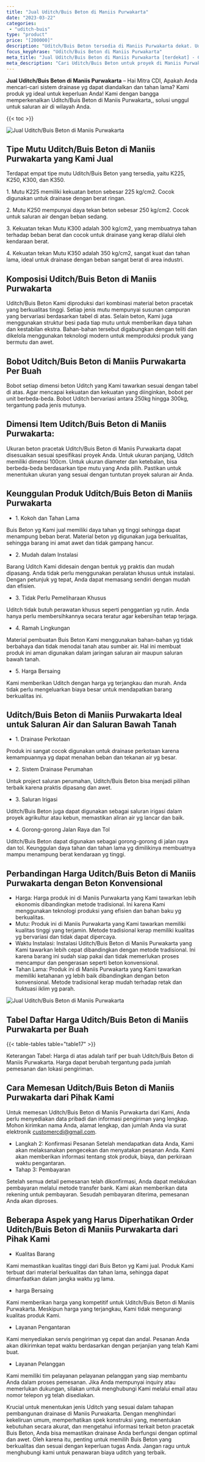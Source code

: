 ```yaml
---
title: "Jual Uditch/Buis Beton di Maniis Purwakarta"
date: "2023-03-22"
categories:
 - "uditch-buis"
type: "product"
price: "[200000]"
description: "Uditch/Buis Beton tersedia di Maniis Purwakarta dekat. Uditch/Buis Beton ini sering diaplikasaikan dalam project infrastruktur sebagai saluran drainase yang praktis dan berkualitas tinggi. Silakan kontak kami untuk keterangan lebih lanjut."
focus_keyphrase: "Uditch/Buis Beton di Maniis Purwakarta"
meta_title: "Jual Uditch/Buis Beton di Maniis Purwakarta [terdekat] - CDI"
meta_description: "Cari Uditch/Buis Beton untuk proyek di Maniis Purwakarta? Kami menyediakan Uditch/Buis Beton yang berkualitas untuk infrastruktur drainase. Dapatkan penawaran terbaik sekarang."
---
```


**Jual Uditch/Buis Beton di Maniis Purwakarta** – Hai Mitra CDI, Apakah Anda mencari-cari sistem drainase yg dapat diandalkan dan tahan lama? Kami produk yg ideal untuk keperluan Anda! Kami dengan bangga memperkenalkan Uditch/Buis Beton di Maniis Purwakarta,, solusi unggul untuk saluran air di wilayah Anda.

{{< toc >}}

![Jual Uditch/Buis Beton di Maniis Purwakarta](/images/uditch-buis/uditch-beton-12.jpg)

## Tipe Mutu Uditch/Buis Beton di Maniis Purwakarta yang Kami Jual

Terdapat empat tipe mutu Uditch/Buis Beton yang tersedia, yaitu K225, K250, K300, dan K350.

1\. Mutu K225 memiliki kekuatan beton sebesar 225 kg/cm2. Cocok digunakan untuk drainase dengan berat ringan.

2\. Mutu K250 mempunyai daya tekan beton sebesar 250 kg/cm2. Cocok untuk saluran air dengan beban sedang.

3\. Kekuatan tekan Mutu K300 adalah 300 kg/cm2, yang membuatnya tahan terhadap beban berat dan cocok untuk drainase yang kerap dilalui oleh kendaraan berat.

4\. Kekuatan tekan Mutu K350 adalah 350 kg/cm2, sangat kuat dan tahan lama, ideal untuk drainase dengan beban sangat berat di area industri.

## Komposisi Uditch/Buis Beton di Maniis Purwakarta

Uditch/Buis Beton Kami diproduksi dari kombinasi material beton pracetak yang berkualitas tinggi. Setiap jenis mutu mempunyai susunan campuran yang bervariasi berdasarkan tabel di atas. Selain beton, Kami juga menggunakan struktur besi pada tiap mutu untuk memberikan daya tahan dan kestabilan ekstra. Bahan-bahan tersebut digabungkan dengan teliti dan dikelola menggunakan teknologi modern untuk memproduksi produk yang bermutu dan awet.

## Bobot Uditch/Buis Beton di Maniis Purwakarta Per Buah

Bobot setiap dimensi beton Uditch yang Kami tawarkan sesuai dengan tabel di atas. Agar mencapai kekuatan dan kekuatan yang diinginkan, bobot per unit berbeda-beda. Bobot Uditch bervariasi antara 250kg hingga 300kg, tergantung pada jenis mutunya.

## Dimensi Item Uditch/Buis Beton di Maniis Purwakarta:

Ukuran beton pracetak Uditch/Buis Beton di Maniis Purwakarta dapat disesuaikan sesuai spesifikasi proyek Anda. Untuk ukuran panjang, Uditch memiliki dimensi 100cm. Untuk ukuran diameter dan ketebalan, bisa berbeda-beda berdasarkan tipe mutu yang Anda pilih. Pastikan untuk menentukan ukuran yang sesuai dengan tuntutan proyek saluran air Anda.

## Keunggulan Produk Uditch/Buis Beton di Maniis Purwakarta

*   1\. Kokoh dan Tahan Lama

Buis Beton yg Kami jual memiliki daya tahan yg tinggi sehingga dapat menampung beban berat. Material beton yg digunakan juga berkualitas, sehingga barang ini amat awet dan tidak gampang hancur.
*   2\. Mudah dalam Instalasi

Barang Uditch Kami didesain dengan bentuk yg praktis dan mudah dipasang. Anda tidak perlu menggunakan peralatan khusus untuk instalasi. Dengan petunjuk yg tepat, Anda dapat memasang sendiri dengan mudah dan efisien.
*   3\. Tidak Perlu Pemeliharaan Khusus

Uditch tidak butuh perawatan khusus seperti penggantian yg rutin. Anda hanya perlu membersihkannya secara teratur agar kebersihan tetap terjaga.
*   4\. Ramah Lingkungan

Material pembuatan Buis Beton Kami menggunakan bahan-bahan yg tidak berbahaya dan tidak menodai tanah atau sumber air. Hal ini membuat produk ini aman digunakan dalam jaringan saluran air maupun saluran bawah tanah.
*   5\. Harga Bersaing

Kami memberikan Uditch dengan harga yg terjangkau dan murah. Anda tidak perlu mengeluarkan biaya besar untuk mendapatkan barang berkualitas ini.

## Uditch/Buis Beton di Maniis Purwakarta Ideal untuk Saluran Air dan Saluran Bawah Tanah

*   1\. Drainase Perkotaan

Produk ini sangat cocok digunakan untuk drainase perkotaan karena kemampuannya yg dapat menahan beban dan tekanan air yg besar.
*   2\. Sistem Drainase Perumahan

Untuk project saluran perumahan, Uditch/Buis Beton bisa menjadi pilihan terbaik karena praktis dipasang dan awet.
*   3\. Saluran Irigasi

Uditch/Buis Beton juga dapat digunakan sebagai saluran irigasi dalam proyek agrikultur atau kebun, memastikan aliran air yg lancar dan baik.
*   4\. Gorong-gorong Jalan Raya dan Tol

Uditch/Buis Beton dapat digunakan sebagai gorong-gorong di jalan raya dan tol. Keunggulan daya tahan dan tahan lama yg dimilikinya membuatnya mampu menampung berat kendaraan yg tinggi.

## Perbandingan Harga Uditch/Buis Beton di Maniis Purwakarta dengan Beton Konvensional

*   Harga: Harga produk ini di Maniis Purwakarta yang Kami tawarkan lebih ekonomis dibandingkan metode tradisional. Ini karena Kami menggunakan teknologi produksi yang efisien dan bahan baku yg berkualitas.
*   Mutu: Produk ini di Maniis Purwakarta yang Kami tawarkan memiliki kualitas tinggi yang terjamin. Metode tradisional kerap memiliki kualitas yg bervariasi dan tidak dapat dipercaya.
*   Waktu Instalasi: Instalasi Uditch/Buis Beton di Maniis Purwakarta yang Kami tawarkan lebih cepat dibandingkan dengan metode tradisional. Ini karena barang ini sudah siap pakai dan tidak memerlukan proses mencampur dan pengerasan seperti beton konvensional.
*   Tahan Lama: Produk ini di Maniis Purwakarta yang Kami tawarkan memiliki ketahanan yg lebih baik dibandingkan dengan beton konvensional. Metode tradisional kerap mudah terhadap retak dan fluktuasi iklim yg parah.

![Jual Uditch/Buis Beton di Maniis Purwakarta](/images/uditch-buis/buis-beton-23.jpg)

## Tabel Daftar Harga Uditch/Buis Beton di Maniis Purwakarta per Buah

{{< table-tables table="table17" >}}

Keterangan Tabel: Harga di atas adalah tarif per buah Uditch/Buis Beton di Maniis Purwakarta. Harga dapat berubah tergantung pada jumlah pemesanan dan lokasi pengiriman.

## Cara Memesan Uditch/Buis Beton di Maniis Purwakarta dari Pihak Kami

Untuk memesan Uditch/Buis Beton di Maniis Purwakarta dari Kami, Anda perlu menyediakan data pribadi dan informasi pengiriman yang lengkap. Mohon kirimkan nama Anda, alamat lengkap, dan jumlah Anda via surat elektronik customercdi@gmail.com.
*   Langkah 2: Konfirmasi Pesanan
Setelah mendapatkan data Anda, Kami akan melaksanakan pengecekan dan menyatakan pesanan Anda. Kami akan memberikan informasi tentang stok produk, biaya, dan perkiraan waktu pengantaran.
*   Tahap 3: Pembayaran

Setelah semua detail pemesanan telah dikonfirmasi, Anda dapat melakukan pembayaran melalui metode transfer bank. Kami akan memberikan data rekening untuk pembayaran. Sesudah pembayaran diterima, pemesanan Anda akan diproses.

## Beberapa Aspek yang Harus Diperhatikan Order Uditch/Buis Beton di Maniis Purwakarta dari Pihak Kami

*   Kualitas Barang

Kami memastikan kualitas tinggi dari Buis Beton yg Kami jual. Produk Kami terbuat dari material berkualitas dan tahan lama, sehingga dapat dimanfaatkan dalam jangka waktu yg lama.
*   harga Bersaing

Kami memberikan harga yang kompetitif untuk Uditch/Buis Beton di Maniis Purwakarta. Meskipun harga yang terjangkau, Kami tidak mengurangi kualitas produk Kami.
*   Layanan Pengantaran

Kami menyediakan servis pengiriman yg cepat dan andal. Pesanan Anda akan dikirimkan tepat waktu berdasarkan dengan perjanjian yang telah Kami buat.
*   Layanan Pelanggan

Kami memiliki tim pelayanan pelayanan pelanggan yang siap membantu Anda dalam proses pemesanan. Jika Anda mempunyai inquiry atau memerlukan dukungan, silakan untuk menghubungi Kami melalui email atau nomor telepon yg telah disediakan.

Krucial untuk menentukan jenis Uditch yang sesuai dalam tahapan pembangunan drainase di Maniis Purwakarta. Dengan menghindari kekeliruan umum, memperhatikan spek konstruksi yang, menentukan kebutuhan secara akurat, dan mengetahui informasi terkait beton pracetak Buis Beton, Anda bisa memastikan drainase Anda berfungsi dengan optimal dan awet. Oleh karena itu, penting untuk memilih Buis Beton yang berkualitas dan sesuai dengan keperluan tugas Anda. Jangan ragu untuk menghubungi kami untuk penawaran biaya uditch yang terbaik.